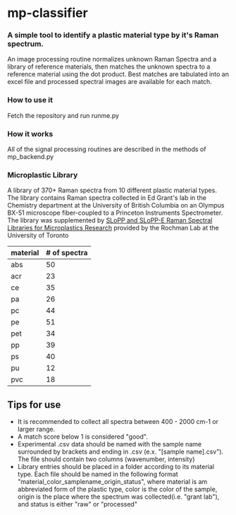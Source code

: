 # mp-classifier

### A simple tool to identify a plastic material type by it's Raman spectrum.

An image processing routine normalizes unknown Raman Spectra and a library of reference materials, then matches the unknown spectra to a reference material using the dot product.
Best matches are tabulated into an excel file and processed spectral images are available for each match. 

### How to use it

Fetch the repository and run runme.py

### How it works
All of the signal processing routines are described in the methods of mp_backend.py


### Microplastic Library
A library of 370+ Raman spectra from 10 different plastic material types. The library contains Raman spectra
collected in Ed Grant's lab in the Chemistry department at the University of British Columbia on an Olympus BX-51
microscope fiber-coupled to a Princeton Instruments Spectrometer. The library was supplemented by [SLoPP and SLoPP-E
Raman Spectral Libraries for
Microplastics Research](https://rochmanlab.wordpress.com/spectral-libraries-for-microplastics-research/) provided by the Rochman Lab at the University of Toronto

| material | # of spectra |
| -------- | ------------ | 
| abs      |    50| 
|	 acr 	   |    23|
|	 ce   	 |    35|
|	 pa      |	  26|
|	 pc 	   | 	  44|
|	 pe 	   |    51|
|	 pet 	   | 	  34|
|	 pp      |	  39|
|	 ps      |    40|
|	 pu 	   |    12|
|	 pvc 	   |    18|

## Tips for use
- It is recommended to collect all spectra between 400 - 2000 cm-1 or larger range.
- A match score below 1 is considered "good".
- Experimental .csv data should be named with the sample name surrounded by brackets and ending in .csv (e.x. "[sample name].csv"). The file should contain two columns (wavenumber, intensity)
- Library entries should be placed in a folder according to its material type. Each file should be named in the following format "material_color_samplename_origin_status", where material is am abbreviated form of the plastic type, color is the color of the sample, origin is the place where the spectrum was collected(i.e. "grant lab"), and status is either "raw" or "processed"
